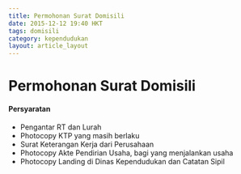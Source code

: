 ```yaml
---
title: Permohonan Surat Domisili
date: 2015-12-12 19:40 HKT
tags: domisili
category: kependudukan
layout: article_layout
---
```

# Permohonan Surat Domisili

#### Persyaratan
- Pengantar RT dan Lurah
- Photocopy KTP yang masih berlaku
- Surat Keterangan Kerja dari Perusahaan
- Photocopy Akte Pendirian Usaha, bagi yang menjalankan usaha
- Photocopy Landing di Dinas Kependudukan dan Catatan Sipil
